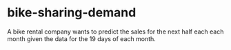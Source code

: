 # bike-sharing-demand
A bike rental company wants to predict the sales for the next half each each month given the data for the 19 days of each month.
